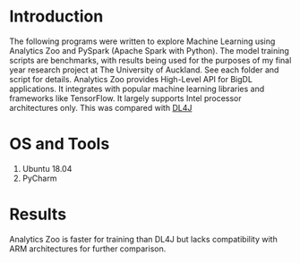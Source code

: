 # Introduction
The following programs were written to explore Machine Learning using Analytics Zoo and PySpark (Apache Spark with Python). The model training scripts are benchmarks, with results being used for the purposes of my final year research project at The University of Auckland. See each folder and script for details. Analytics Zoo provides High-Level API for BigDL applications. It integrates with popular machine learning libraries and frameworks like TensorFlow. It largely supports Intel processor architectures only. This was compared with [DL4J](https://github.com/UtsavTrivedi16/Machine-Learning-Benchmarks-for-Distributed-Systems)

# OS and Tools
1) Ubuntu 18.04
2) PyCharm

# Results
Analytics Zoo is faster for training than DL4J but lacks compatibility with ARM architectures for further comparison.
